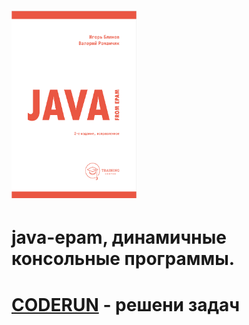 # <img alt="JAVA_FROM_EPAM" height="300" src="/book/JAVA_EPAM_556.bmp" width="200"/>
# java-epam, динамичные консольные программы.

# [CODERUN](https://coderun.yandex.ru/catalog) - решени задач
